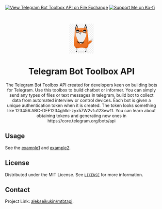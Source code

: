 [![View Telegram Bot Toolbox API on File Exchange](https://www.mathworks.com/matlabcentral/images/matlab-file-exchange.svg)](https://www.mathworks.com/matlabcentral/fileexchange/90890-telegram-bot-toolbox-api)
<a href='https://ko-fi.com/V7V664FUA' target='_blank'><img height='36' style='border:0px;height:20px;' src='https://uploads-ssl.webflow.com/5c14e387dab576fe667689cf/5cbed8a4cf61eceb26012821_SupportMe_red-p-500.png' border='0' alt='Support Me on Ko-fi' /></a>

<br />
<p align="center">
  <a href="https://github.com/alekseikukin/piezotb">
    <img src="images/pic.png" alt="Logo" width="80" height="99">
  </a>
  <h1 align="center">Telegram Bot Toolbox API
</h1>
    <p align="center">
The Telegram Bot Toolbox API created for developers keen on building bots for Telegram.
Use this toolbox to build chatbot or informer. You can simply send any types of files or text messages in telegram, build bot to collect data from automated interview or control devices.
Each bot is given a unique authentication token when it is created. The token looks something like 123456:ABC-DEF1234ghIkl-zyx57W2v1u123ew11. You can learn about obtaining tokens and generating new ones in https://core.telegram.org/bots/api
  </p>
</p>

## Usage
See the [example1](examples.m) and  [example2](test_webhook.m).

## License
Distributed under the MIT License. See [`LICENSE`](LICENSE) for more information.

## Contact
Project Link: [alekseikukin/mtbtapi](https://github.com/alekseikukin/mtbtapi).
